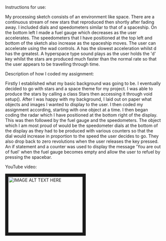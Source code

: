 Instructions for use:

My processing sketch consists of an environment like space. There are a continuous stream of new stars that reproduced then shortly after fading away. I included dials and speedometers similar to that of a spaceship. On the bottom left I made a fuel gauge which decreases as the user accelerates. The speedometers that I have positioned at the top left and bottom of the sketch also increase as the spaceship moves. The user can accelerate using the wad controls. A has the slowest acceleration whilst d has the greatest. A hyperspace type sound plays as the user holds the 'd' key whilst the stars are produced much faster than the normal rate so that the user appears to be travelling through time. 

Description of how I coded my assignment:

Firstly I established what my basic background was going to be. I eventually decided to go with stars and a space theme for my project. I was able to produce the stars by calling a class Stars then accessing it through void setup(). After I was happy with my background, I laid out on paper what objects and images I wanted to display to the user. I then coded my assignment according, starting with one object at a time. I then began coding the radar which I have positioned at the bottom right of the display. This was then followed by the fuel gauge and the speedometers. The object which I am most proud of would be the speedometer dials at the bottom of the display as they had to be produced with various counters so that the dial would increase in proportion to the speed the user decides to go. They also drop back to zero revolutions when the user releases the key pressed. An if statement and a counter was used to display the message 'You are out of fuel' when the fuel gauge becomes empty and allow the user to refuel by pressing the spacebar.


YouTube video:

<a href="https://www.youtube.com/watch?v=bf91SQFgTIQ" target="_blank"><img src="http://img.youtube.com/vi/YOUTUBE_VIDEO_ID_HERE/0.jpg" 
alt="IMAGE ALT TEXT HERE" width="240" height="180" border="10" /></a>
